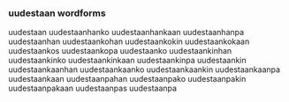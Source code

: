 
### uudestaan wordforms

uudestaan
uudestaanhanko
uudestaanhankaan
uudestaanhanpa
uudestaanhan
uudestaankohan
uudestaankokin
uudestaankokaan
uudestaankos
uudestaankopa
uudestaanko
uudestaankinhan
uudestaankinko
uudestaankinkaan
uudestaankinpa
uudestaankin
uudestaankaanhan
uudestaankaanko
uudestaankaankin
uudestaankaanpa
uudestaankaan
uudestaanpahan
uudestaanpako
uudestaanpakin
uudestaanpakaan
uudestaanpas
uudestaanpa

